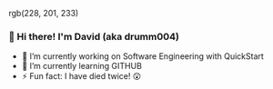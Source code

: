 rgb(228, 201, 233)

### 👋 Hi there! I'm David (aka drumm004)
- 🔭 I’m currently working on Software Engineering with QuickStart
- 🌱 I’m currently learning GITHUB
- ⚡ Fun fact: I have died twice! 😲


<!--
**drumm004/drumm004** is a ✨ _special_ ✨ repository because its `README.md` (this file) appears on your GitHub profile.
-->

